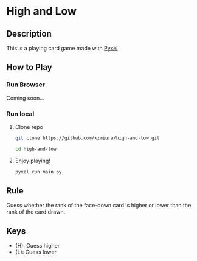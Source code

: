 # High and Low

## Description

This is a playing card game made with [Pyxel](https://github.com/kitao/pyxel)

## How to Play

### Run Browser

Coming soon...

### Run local

1. Clone repo
    ```bash
    git clone https://github.com/kzmiura/high-and-low.git
    ```
    ```bash
    cd high-and-low
    ```

1. Enjoy playing!
    ```bash
    pyxel run main.py
    ```

## Rule

Guess whether the rank of the face-down card is higher or lower than the rank of the card drawn.

## Keys

- (H): Guess higher
- (L): Guess lower
